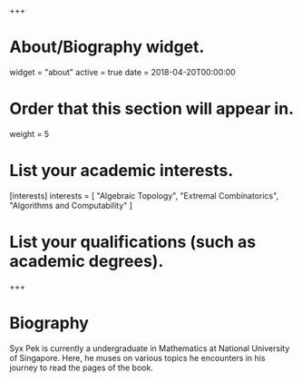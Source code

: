 +++
# About/Biography widget.
widget = "about"
active = true
date = 2018-04-20T00:00:00

# Order that this section will appear in.
weight = 5

# List your academic interests.
[interests]
  interests = [
    "Algebraic Topology",
    "Extremal Combinatorics",
    "Algorithms and Computability"
  ]

# List your qualifications (such as academic degrees).
 
+++

# Biography

Syx Pek is currently a undergraduate in Mathematics at National University of Singapore. Here, he muses on various topics he encounters in his journey to read the pages of the book.
